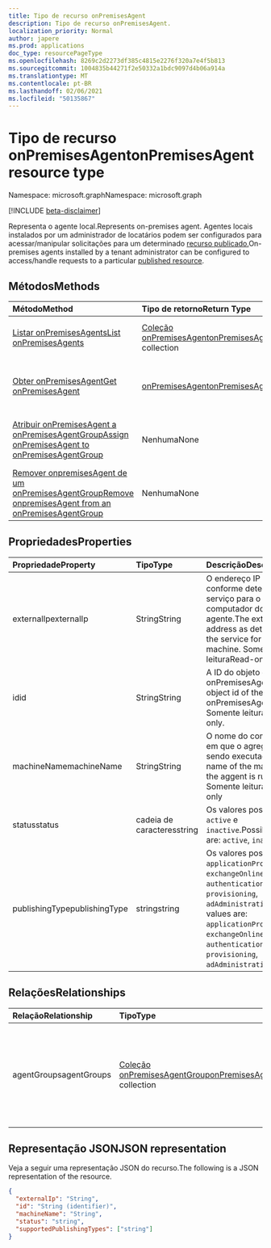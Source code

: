 ```yaml
---
title: Tipo de recurso onPremisesAgent
description: Tipo de recurso onPremisesAgent.
localization_priority: Normal
author: japere
ms.prod: applications
doc_type: resourcePageType
ms.openlocfilehash: 8269c2d2273df385c4815e2276f320a7e4f5b813
ms.sourcegitcommit: 1004835b44271f2e50332a1bdc9097d4b06a914a
ms.translationtype: MT
ms.contentlocale: pt-BR
ms.lasthandoff: 02/06/2021
ms.locfileid: "50135867"
---
```

# <a name="onpremisesagent-resource-type"></a><span data-ttu-id="cf51d-103">Tipo de recurso onPremisesAgent</span><span class="sxs-lookup"><span data-stu-id="cf51d-103">onPremisesAgent resource type</span></span>

<span data-ttu-id="cf51d-104">Namespace: microsoft.graph</span><span class="sxs-lookup"><span data-stu-id="cf51d-104">Namespace: microsoft.graph</span></span>

[!INCLUDE [beta-disclaimer](../../includes/beta-disclaimer.md)]

<span data-ttu-id="cf51d-105">Representa o agente local.</span><span class="sxs-lookup"><span data-stu-id="cf51d-105">Represents on-premises agent.</span></span> <span data-ttu-id="cf51d-106">Agentes locais instalados por um administrador de locatários podem ser configurados para acessar/manipular solicitações para um determinado [recurso publicado.](publishedresource.md)</span><span class="sxs-lookup"><span data-stu-id="cf51d-106">On-premises agents installed by a tenant administrator can be configured to access/handle requests to a particular [published resource](publishedresource.md).</span></span>

## <a name="methods"></a><span data-ttu-id="cf51d-107">Métodos</span><span class="sxs-lookup"><span data-stu-id="cf51d-107">Methods</span></span>

| <span data-ttu-id="cf51d-108">Método</span><span class="sxs-lookup"><span data-stu-id="cf51d-108">Method</span></span>       | <span data-ttu-id="cf51d-109">Tipo de retorno</span><span class="sxs-lookup"><span data-stu-id="cf51d-109">Return Type</span></span> | <span data-ttu-id="cf51d-110">Descrição</span><span class="sxs-lookup"><span data-stu-id="cf51d-110">Description</span></span> |
|:-------------|:------------|:------------|
| [<span data-ttu-id="cf51d-111">Listar onPremisesAgents</span><span class="sxs-lookup"><span data-stu-id="cf51d-111">List onPremisesAgents</span></span>](../api/onpremisesagent-list.md) | <span data-ttu-id="cf51d-112">[Coleção onPremisesAgent](onpremisesagent.md)</span><span class="sxs-lookup"><span data-stu-id="cf51d-112">[onPremisesAgent](onpremisesagent.md) collection</span></span> | <span data-ttu-id="cf51d-113">Obter uma **coleção de objetos onPremisesAgents.**</span><span class="sxs-lookup"><span data-stu-id="cf51d-113">Get an **onPremisesAgents** object collection.</span></span> |
| [<span data-ttu-id="cf51d-114">Obter onPremisesAgent</span><span class="sxs-lookup"><span data-stu-id="cf51d-114">Get onPremisesAgent</span></span>](../api/onpremisesagent-get.md) | [<span data-ttu-id="cf51d-115">onPremisesAgent</span><span class="sxs-lookup"><span data-stu-id="cf51d-115">onPremisesAgent</span></span>](onpremisesagent.md) | <span data-ttu-id="cf51d-116">Leia as propriedades e os relacionamentos de um **objeto onPremisesAgent.**</span><span class="sxs-lookup"><span data-stu-id="cf51d-116">Read the properties and relationships of an **onPremisesAgent** object.</span></span> |
| [<span data-ttu-id="cf51d-117">Atribuir onPremisesAgent a onPremisesAgentGroup</span><span class="sxs-lookup"><span data-stu-id="cf51d-117">Assign onPremisesAgent to onPremisesAgentGroup</span></span>](../api/onpremisesagent-post-agentgroups.md) | <span data-ttu-id="cf51d-118">Nenhuma</span><span class="sxs-lookup"><span data-stu-id="cf51d-118">None</span></span> | <span data-ttu-id="cf51d-119">Atribua **um onPremisesAgent** a **um onPremisesAgentGroup**.</span><span class="sxs-lookup"><span data-stu-id="cf51d-119">Assign an **onPremisesAgent** to an **onPremisesAgentGroup**.</span></span>|
| [<span data-ttu-id="cf51d-120">Remover onpremisesAgent de um onPremisesAgentGroup</span><span class="sxs-lookup"><span data-stu-id="cf51d-120">Remove onpremisesAgent from an onPremisesAgentGroup</span></span>](../api/onpremisesagent-delete-agentgroups.md) | <span data-ttu-id="cf51d-121">Nenhuma</span><span class="sxs-lookup"><span data-stu-id="cf51d-121">None</span></span> | <span data-ttu-id="cf51d-122">Remover um **onPremisesAgent** de **um onPremisesAgentGroup**.</span><span class="sxs-lookup"><span data-stu-id="cf51d-122">Remove an **onPremisesAgent** from an **onPremisesAgentGroup**.</span></span> |

## <a name="properties"></a><span data-ttu-id="cf51d-123">Propriedades</span><span class="sxs-lookup"><span data-stu-id="cf51d-123">Properties</span></span>

| <span data-ttu-id="cf51d-124">Propriedade</span><span class="sxs-lookup"><span data-stu-id="cf51d-124">Property</span></span>     | <span data-ttu-id="cf51d-125">Tipo</span><span class="sxs-lookup"><span data-stu-id="cf51d-125">Type</span></span>        | <span data-ttu-id="cf51d-126">Descrição</span><span class="sxs-lookup"><span data-stu-id="cf51d-126">Description</span></span> |
|:-------------|:------------|:------------|
|<span data-ttu-id="cf51d-127">externalIp</span><span class="sxs-lookup"><span data-stu-id="cf51d-127">externalIp</span></span>|<span data-ttu-id="cf51d-128">String</span><span class="sxs-lookup"><span data-stu-id="cf51d-128">String</span></span>|<span data-ttu-id="cf51d-129">O endereço IP externo conforme detectado pelo serviço para o computador do agente.</span><span class="sxs-lookup"><span data-stu-id="cf51d-129">The external IP address as detected by the service for the agent machine.</span></span> <span data-ttu-id="cf51d-130">Somente leitura</span><span class="sxs-lookup"><span data-stu-id="cf51d-130">Read-only</span></span>|
|<span data-ttu-id="cf51d-131">id</span><span class="sxs-lookup"><span data-stu-id="cf51d-131">id</span></span>|<span data-ttu-id="cf51d-132">String</span><span class="sxs-lookup"><span data-stu-id="cf51d-132">String</span></span>| <span data-ttu-id="cf51d-133">A ID do objeto do onPremisesAgent.</span><span class="sxs-lookup"><span data-stu-id="cf51d-133">The object id of the onPremisesAgent.</span></span> <span data-ttu-id="cf51d-134">Somente leitura.</span><span class="sxs-lookup"><span data-stu-id="cf51d-134">Read-only.</span></span>|
|<span data-ttu-id="cf51d-135">machineName</span><span class="sxs-lookup"><span data-stu-id="cf51d-135">machineName</span></span>|<span data-ttu-id="cf51d-136">String</span><span class="sxs-lookup"><span data-stu-id="cf51d-136">String</span></span>|<span data-ttu-id="cf51d-137">O nome do computador em que o agregação está sendo executado.</span><span class="sxs-lookup"><span data-stu-id="cf51d-137">The name of the machine that the aggent is running on.</span></span> <span data-ttu-id="cf51d-138">Somente leitura</span><span class="sxs-lookup"><span data-stu-id="cf51d-138">Read-only</span></span>|
|<span data-ttu-id="cf51d-139">status</span><span class="sxs-lookup"><span data-stu-id="cf51d-139">status</span></span>|<span data-ttu-id="cf51d-140">cadeia de caracteres</span><span class="sxs-lookup"><span data-stu-id="cf51d-140">string</span></span>| <span data-ttu-id="cf51d-141">Os valores possíveis são: `active` e `inactive`.</span><span class="sxs-lookup"><span data-stu-id="cf51d-141">Possible values are: `active`, `inactive`.</span></span>|
|<span data-ttu-id="cf51d-142">publishingType</span><span class="sxs-lookup"><span data-stu-id="cf51d-142">publishingType</span></span>|<span data-ttu-id="cf51d-143">string</span><span class="sxs-lookup"><span data-stu-id="cf51d-143">string</span></span>| <span data-ttu-id="cf51d-144">Os valores possíveis são: `applicationProxy`, `exchangeOnline`, `authentication`, `provisioning`, `adAdministration`.</span><span class="sxs-lookup"><span data-stu-id="cf51d-144">Possible values are: `applicationProxy`, `exchangeOnline`, `authentication`, `provisioning`, `adAdministration`.</span></span>|

## <a name="relationships"></a><span data-ttu-id="cf51d-145">Relações</span><span class="sxs-lookup"><span data-stu-id="cf51d-145">Relationships</span></span>

| <span data-ttu-id="cf51d-146">Relação</span><span class="sxs-lookup"><span data-stu-id="cf51d-146">Relationship</span></span> | <span data-ttu-id="cf51d-147">Tipo</span><span class="sxs-lookup"><span data-stu-id="cf51d-147">Type</span></span>        | <span data-ttu-id="cf51d-148">Descrição</span><span class="sxs-lookup"><span data-stu-id="cf51d-148">Description</span></span> |
|:-------------|:------------|:------------|
|<span data-ttu-id="cf51d-149">agentGroups</span><span class="sxs-lookup"><span data-stu-id="cf51d-149">agentGroups</span></span>|<span data-ttu-id="cf51d-150">[Coleção onPremisesAgentGroup](onpremisesagentgroup.md)</span><span class="sxs-lookup"><span data-stu-id="cf51d-150">[onPremisesAgentGroup](onpremisesagentgroup.md) collection</span></span>| <span data-ttu-id="cf51d-151">Lista de **onPremisesAgentGroups** aos que um **onPremisesAgent** está atribuído.</span><span class="sxs-lookup"><span data-stu-id="cf51d-151">List of **onPremisesAgentGroups** that an **onPremisesAgent** is assigned to.</span></span> <span data-ttu-id="cf51d-152">Somente leitura.</span><span class="sxs-lookup"><span data-stu-id="cf51d-152">Read-only.</span></span> <span data-ttu-id="cf51d-153">Anulável.</span><span class="sxs-lookup"><span data-stu-id="cf51d-153">Nullable.</span></span>|

## <a name="json-representation"></a><span data-ttu-id="cf51d-154">Representação JSON</span><span class="sxs-lookup"><span data-stu-id="cf51d-154">JSON representation</span></span>

<span data-ttu-id="cf51d-155">Veja a seguir uma representação JSON do recurso.</span><span class="sxs-lookup"><span data-stu-id="cf51d-155">The following is a JSON representation of the resource.</span></span>

<!-- {
  "blockType": "resource",
  "optionalProperties": [

  ],
  "@odata.type": "microsoft.graph.onPremisesAgent",
  "baseType": "",
  "keyProperty": "id"
}-->

```json
{
  "externalIp": "String",
  "id": "String (identifier)",
  "machineName": "String",
  "status": "string",
  "supportedPublishingTypes": ["string"]
}
```

<!-- uuid: 16cd6b66-4b1a-43a1-adaf-3a886856ed98
2019-02-04 14:57:30 UTC -->
<!-- {
  "type": "#page.annotation",
  "description": "onPremisesAgent resource",
  "keywords": "",
  "section": "documentation",
  "tocPath": ""
}-->



